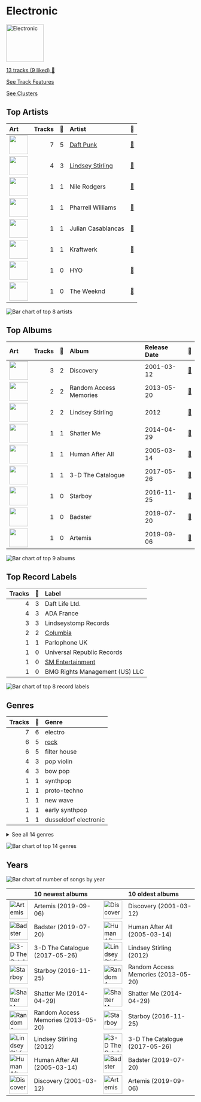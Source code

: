 # Electronic


<img src="https://mosaic.scdn.co/640/ab67616d0000b27379e8b529ce6c088a8027b2a1ab67616d0000b2739b9b36b0e22870b9f542d937ab67616d0000b273b33d46dfa2635a47eebf63b2ab67616d0000b273d8601e15fa1b4351fe1fc6ae" alt="Electronic" width="100" />

[13 tracks (9 liked) 🔗](https://open.spotify.com/playlist/3cWXIQgqhOUB6slIr3oglt)

[See Track Features](audio_features.md)

[See Clusters](clusters/overview.md)

## Top Artists

| Art | Tracks | 💚 | Artist | 🔗 |
|:---|---:|---:|:---|:---|
| <img src="https://i.scdn.co/image/ab6761610000e5eba7bfd7835b5c1eee0c95fa6e" alt="" width="50" /> | 7 | 5 | [Daft Punk](../../artists/daft_punk/overview.md) | [🔗](https://open.spotify.com/artist/4tZwfgrHOc3mvqYlEYSvVi) |
| <img src="https://i.scdn.co/image/ab6761610000e5ebd68284f34757dde6b0e86b02" alt="" width="50" /> | 4 | 3 | [Lindsey Stirling](../../artists/lindsey_stirling/overview.md) | [🔗](https://open.spotify.com/artist/378dH6EszOLFShpRzAQkVM) |
| <img src="https://i.scdn.co/image/6511b1fe261da3b6c6b69ae2aa771cfd307a18ae" alt="" width="50" /> | 1 | 1 | Nile Rodgers | [🔗](https://open.spotify.com/artist/3yDIp0kaq9EFKe07X1X2rz) |
| <img src="https://i.scdn.co/image/ab6761610000e5eb714fad357f3aa2bb4826d1a6" alt="" width="50" /> | 1 | 1 | Pharrell Williams | [🔗](https://open.spotify.com/artist/2RdwBSPQiwcmiDo9kixcl8) |
| <img src="https://i.scdn.co/image/e7a1396741154b787911a8c6c9ba21a6f5b55a5f" alt="" width="50" /> | 1 | 1 | Julian Casablancas | [🔗](https://open.spotify.com/artist/1rAv1GhTQ2rmG94p9lU3rB) |
| <img src="https://i.scdn.co/image/ab6761610000e5ebc46999e5afaf35c91cbe652b" alt="" width="50" /> | 1 | 1 | Kraftwerk | [🔗](https://open.spotify.com/artist/0dmPX6ovclgOy8WWJaFEUU) |
| <img src="https://i.scdn.co/image/ab6761610000e5eb2444e9b2ef714c2d1e7bae64" alt="" width="50" /> | 1 | 0 | HYO | [🔗](https://open.spotify.com/artist/3U7bOaJLuFkrmDQ1C1OqKl) |
| <img src="https://i.scdn.co/image/ab6761610000e5eb214f3cf1cbe7139c1e26ffbb" alt="" width="50" /> | 1 | 0 | The Weeknd | [🔗](https://open.spotify.com/artist/1Xyo4u8uXC1ZmMpatF05PJ) |

![Bar chart of top 8 artists](../../images/playlists/electronic/artists.png)



## Top Albums

| Art | Tracks | 💚 | Album | Release Date | 🔗 |
|:---|---:|---:|:---|:---|:---|
| <img src="https://i.scdn.co/image/ab67616d0000b273b33d46dfa2635a47eebf63b2" alt="" width="50" /> | 3 | 2 | Discovery | 2001-03-12 | [🔗](https://open.spotify.com/album/2noRn2Aes5aoNVsU6iWThc) |
| <img src="https://i.scdn.co/image/ab67616d0000b2739b9b36b0e22870b9f542d937" alt="" width="50" /> | 2 | 2 | Random Access Memories | 2013-05-20 | [🔗](https://open.spotify.com/album/4m2880jivSbbyEGAKfITCa) |
| <img src="https://i.scdn.co/image/ab67616d0000b27379e8b529ce6c088a8027b2a1" alt="" width="50" /> | 2 | 2 | Lindsey Stirling | 2012 | [🔗](https://open.spotify.com/album/3YTWAm90osBvLNWCdF8Nq2) |
| <img src="https://i.scdn.co/image/ab67616d0000b273cdb2461871ded49f97bc41c2" alt="" width="50" /> | 1 | 1 | Shatter Me | 2014-04-29 | [🔗](https://open.spotify.com/album/2spbck4ETZz1aLq5Fi5phC) |
| <img src="https://i.scdn.co/image/ab67616d0000b273d8601e15fa1b4351fe1fc6ae" alt="" width="50" /> | 1 | 1 | Human After All | 2005-03-14 | [🔗](https://open.spotify.com/album/1A2GTWGtFfWp7KSQTwWOyo) |
| <img src="https://i.scdn.co/image/ab67616d0000b273d3e53c1bc7aa93fea594c989" alt="" width="50" /> | 1 | 1 | 3-D The Catalogue | 2017-05-26 | [🔗](https://open.spotify.com/album/6nnO5r6I1JtSZ8eTwwIiIF) |
| <img src="https://i.scdn.co/image/ab67616d0000b2734718e2b124f79258be7bc452" alt="" width="50" /> | 1 | 0 | Starboy | 2016-11-25 | [🔗](https://open.spotify.com/album/2ODvWsOgouMbaA5xf0RkJe) |
| <img src="https://i.scdn.co/image/ab67616d0000b2735062dabfa4007e1b72981edf" alt="" width="50" /> | 1 | 0 | Badster | 2019-07-20 | [🔗](https://open.spotify.com/album/4GA4vqEeOzVM8ib6HHy6Ij) |
| <img src="https://i.scdn.co/image/ab67616d0000b273107a93a6e4700e9ff7e6ca43" alt="" width="50" /> | 1 | 0 | Artemis | 2019-09-06 | [🔗](https://open.spotify.com/album/4YAtGpNUwcHesLlyYUIxur) |

![Bar chart of top 9 albums](../../images/playlists/electronic/albums.png)

## Top Record Labels

| Tracks | 💚 | Label |
|---:|---:|:---|
| 4 | 3 | Daft Life Ltd. |
| 4 | 3 | ADA France |
| 3 | 3 | Lindseystomp Records |
| 2 | 2 | [Columbia](../../labels/columbia/overview.md) |
| 1 | 1 | Parlophone UK |
| 1 | 0 | Universal Republic Records |
| 1 | 0 | [SM Entertainment](../../labels/sm_entertainment/overview.md) |
| 1 | 0 | BMG Rights Management (US) LLC |

![Bar chart of top 8 record labels](../../images/playlists/electronic/labels.png)

## Genres

| Tracks | 💚 | Genre |
|---:|---:|:---|
| 7 | 6 | electro |
| 6 | 5 | [rock](../../genres/rock/overview.md) |
| 6 | 5 | filter house |
| 4 | 3 | pop violin |
| 4 | 3 | bow pop |
| 1 | 1 | synthpop |
| 1 | 1 | proto-techno |
| 1 | 1 | new wave |
| 1 | 1 | early synthpop |
| 1 | 1 | dusseldorf electronic |


<details>
<summary>See all 14 genres</summary>

| Tracks | 💚 | Genre |
|---:|---:|:---|
| 1 | 0 | [pop](../../genres/pop/overview.md) |
| 1 | 0 | [k-pop](../../genres/k_pop/overview.md) |
| 1 | 0 | [canadian pop](../../genres/canadian_pop/overview.md) |
| 1 | 0 | canadian contemporary r&b |

</details>


![Bar chart of top 14 genres](../../images/playlists/electronic/genres.png)

## Years



![Bar chart of number of songs by year](../../images/playlists/electronic/years.png)

| ​ | 10 newest albums | ​​ | 10 oldest albums |
|:---|:---|:---|:---|
| <img src="https://i.scdn.co/image/ab67616d0000b273107a93a6e4700e9ff7e6ca43" alt="Artemis" width="50" /> | Artemis (2019-09-06) | <img src="https://i.scdn.co/image/ab67616d0000b273b33d46dfa2635a47eebf63b2" alt="Discovery" width="50" /> | Discovery (2001-03-12) |
| <img src="https://i.scdn.co/image/ab67616d0000b2735062dabfa4007e1b72981edf" alt="Badster" width="50" /> | Badster (2019-07-20) | <img src="https://i.scdn.co/image/ab67616d0000b273d8601e15fa1b4351fe1fc6ae" alt="Human After All" width="50" /> | Human After All (2005-03-14) |
| <img src="https://i.scdn.co/image/ab67616d0000b273d3e53c1bc7aa93fea594c989" alt="3-D The Catalogue" width="50" /> | 3-D The Catalogue (2017-05-26) | <img src="https://i.scdn.co/image/ab67616d0000b27379e8b529ce6c088a8027b2a1" alt="Lindsey Stirling" width="50" /> | Lindsey Stirling (2012) |
| <img src="https://i.scdn.co/image/ab67616d0000b2734718e2b124f79258be7bc452" alt="Starboy" width="50" /> | Starboy (2016-11-25) | <img src="https://i.scdn.co/image/ab67616d0000b2739b9b36b0e22870b9f542d937" alt="Random Access Memories" width="50" /> | Random Access Memories (2013-05-20) |
| <img src="https://i.scdn.co/image/ab67616d0000b273cdb2461871ded49f97bc41c2" alt="Shatter Me" width="50" /> | Shatter Me (2014-04-29) | <img src="https://i.scdn.co/image/ab67616d0000b273cdb2461871ded49f97bc41c2" alt="Shatter Me" width="50" /> | Shatter Me (2014-04-29) |
| <img src="https://i.scdn.co/image/ab67616d0000b2739b9b36b0e22870b9f542d937" alt="Random Access Memories" width="50" /> | Random Access Memories (2013-05-20) | <img src="https://i.scdn.co/image/ab67616d0000b2734718e2b124f79258be7bc452" alt="Starboy" width="50" /> | Starboy (2016-11-25) |
| <img src="https://i.scdn.co/image/ab67616d0000b27379e8b529ce6c088a8027b2a1" alt="Lindsey Stirling" width="50" /> | Lindsey Stirling (2012) | <img src="https://i.scdn.co/image/ab67616d0000b273d3e53c1bc7aa93fea594c989" alt="3-D The Catalogue" width="50" /> | 3-D The Catalogue (2017-05-26) |
| <img src="https://i.scdn.co/image/ab67616d0000b273d8601e15fa1b4351fe1fc6ae" alt="Human After All" width="50" /> | Human After All (2005-03-14) | <img src="https://i.scdn.co/image/ab67616d0000b2735062dabfa4007e1b72981edf" alt="Badster" width="50" /> | Badster (2019-07-20) |
| <img src="https://i.scdn.co/image/ab67616d0000b273b33d46dfa2635a47eebf63b2" alt="Discovery" width="50" /> | Discovery (2001-03-12) | <img src="https://i.scdn.co/image/ab67616d0000b273107a93a6e4700e9ff7e6ca43" alt="Artemis" width="50" /> | Artemis (2019-09-06) |